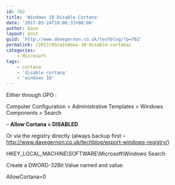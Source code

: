 ```yaml
---
id: 762
title: 'Windows 10 Disable Cortana'
date: '2017-03-24T10:06:33+00:00'
author: Dave
layout: post
guid: 'http://www.davegernon.co.uk/techblog/?p=762'
permalink: /2017/03/windows-10-disable-cortana/
categories:
    - Microsoft
tags:
    - cortana
    - 'disable cortana'
    - 'windows 10'
---
```


Either through GPO :

Computer Configuration &gt; Administrative Templates &gt; Windows Components &gt; Search

– **Allow Cortana = DISABLED**

Or via the registry directly (always backup first – http://www.davegernon.co.uk/techblog/export-windows-registry/)

HKEY\_LOCAL\_MACHINE\\SOFTWARE\\Microsoft\\Windows Search

Create a DWORD-32Bit Value named and value:

AllowCortana=0